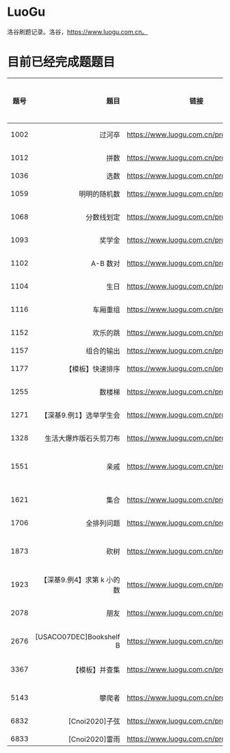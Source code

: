# LuoGu
洛谷刷题记录。洛谷，https://www.luogu.com.cn。

# 目前已经完成题题目
| 题号        | 题目                                  |  链接                                           |  算法分类 |
| --------   | -----:                                | :----:                                         | :-----:  |
| 1002       | 过河卒                         |   https://www.luogu.com.cn/problem/P1002    | 递推 |
| 1012        | 拼数                                |   https://www.luogu.com.cn/problem/P1012    | 排序 |
| 1036        | 选数                                |   https://www.luogu.com.cn/problem/P1036    | DFS |
| 1059        | 明明的随机数                                |   https://www.luogu.com.cn/problem/P1059    | 排序 |
| 1068        | 分数线划定                                |   https://www.luogu.com.cn/problem/P1068    | 排序 |
| 1093        | 奖学金                                |   https://www.luogu.com.cn/problem/P1093    | 排序 |
| 1102        | A-B 数对                                  |   https://www.luogu.com.cn/problem/P1102    | 排序 |
| 1104        | 生日                                |   https://www.luogu.com.cn/problem/P1104    | 排序 |
| 1116        | 车厢重组                                  |   https://www.luogu.com.cn/problem/P1116    | 排序 |
| 1152        | 欢乐的跳                                  |   https://www.luogu.com.cn/problem/P1152    | 排序 |
| 1157        | 组合的输出                            |   https://www.luogu.com.cn/problem/P1157   | DFS |
| 1177        | 【模板】快速排序                            |   https://www.luogu.com.cn/problem/P1177   | 排序 |
| 1255        | 数楼梯                            |   https://www.luogu.com.cn/problem/P1255   | 递推 |
| 1271        | 【深基9.例1】选举学生会                            |   https://www.luogu.com.cn/problem/P1271   | 排序 |
| 1328        | 生活大爆炸版石头剪刀布                            |   https://www.luogu.com.cn/problem/P1328   | 模拟 |
| 1551        | 亲戚                            |   https://www.luogu.com.cn/problem/P1551   | 并查集 |
| 1621        | 集合                            |   https://www.luogu.com.cn/problem/P1621   | 并查集 |
| 1706        | 全排列问题                            |   https://www.luogu.com.cn/problem/P1706   ||
| 1873        | 砍树                            |   https://www.luogu.com.cn/problem/P1873   | 二分查找 |
| 1923        | 【深基9.例4】求第 k 小的数       |   https://www.luogu.com.cn/problem/P1923   | 排序 |
| 2078        | 朋友                            |   https://www.luogu.com.cn/problem/P2078   | 并查集 |
| 2676        | [USACO07DEC]Bookshelf B                            |   https://www.luogu.com.cn/problem/P2676   | 排序 |
| 3367        | 【模板】并查集                            |   https://www.luogu.com.cn/problem/P3367   | 并查集  |
| 5143        | 攀爬者                                  |   https://www.luogu.com.cn/problem/P5143    | 排序 |
| 6832        | [Cnoi2020]子弦                          |   https://www.luogu.com.cn/problem/P6832   | 贪心 |
| 6833        | [Cnoi2020]雷雨                            |   https://www.luogu.com.cn/problem/P6833   | BFS |